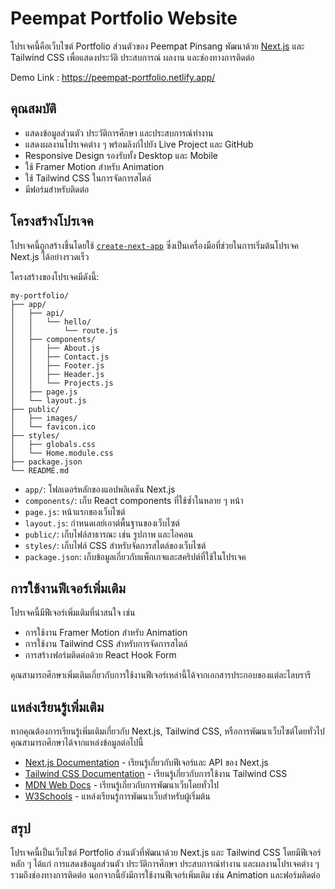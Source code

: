 # Peempat Portfolio Website

โปรเจคนี้คือเว็บไซต์ Portfolio ส่วนตัวของ Peempat Pinsang พัฒนาด้วย [Next.js](https://nextjs.org) และ Tailwind CSS เพื่อแสดงประวัติ ประสบการณ์ ผลงาน และช่องทางการติดต่อ

Demo Link : https://peempat-portfolio.netlify.app/

## คุณสมบัติ

- แสดงข้อมูลส่วนตัว ประวัติการศึกษา และประสบการณ์ทำงาน
- แสดงผลงานโปรเจคต่าง ๆ พร้อมลิงก์ไปยัง Live Project และ GitHub
- Responsive Design รองรับทั้ง Desktop และ Mobile
- ใช้ Framer Motion สำหรับ Animation
- ใช้ Tailwind CSS ในการจัดการสไตล์
- มีฟอร์มสำหรับติดต่อ

## โครงสร้างโปรเจค

โปรเจคนี้ถูกสร้างขึ้นโดยใช้ [`create-next-app`](https://github.com/vercel/next.js/tree/canary/packages/create-next-app) ซึ่งเป็นเครื่องมือที่ช่วยในการเริ่มต้นโปรเจค Next.js ได้อย่างรวดเร็ว

โครงสร้างของโปรเจคมีดังนี้:

```
my-portfolio/
├── app/
│   ├── api/
│   │   └── hello/
│   │       └── route.js
│   ├── components/
│   │   ├── About.js
│   │   ├── Contact.js
│   │   ├── Footer.js
│   │   ├── Header.js
│   │   └── Projects.js
│   ├── page.js
│   └── layout.js
├── public/
│   ├── images/
│   └── favicon.ico
├── styles/
│   ├── globals.css
│   └── Home.module.css
├── package.json
└── README.md
```

- `app/`: โฟลเดอร์หลักของแอปพลิเคชัน Next.js
- `components/`: เก็บ React components ที่ใช้ซ้ำในหลาย ๆ หน้า
- `page.js`: หน้าแรกของเว็บไซต์
- `layout.js`: กำหนดเลย์เอาต์พื้นฐานของเว็บไซต์
- `public/`: เก็บไฟล์สาธารณะ เช่น รูปภาพ และไอคอน
- `styles/`: เก็บไฟล์ CSS สำหรับจัดการสไตล์ของเว็บไซต์
- `package.json`: เก็บข้อมูลเกี่ยวกับแพ็กเกจและสคริปต์ที่ใช้ในโปรเจค

## การใช้งานฟีเจอร์เพิ่มเติม

โปรเจคนี้มีฟีเจอร์เพิ่มเติมที่น่าสนใจ เช่น

- การใช้งาน Framer Motion สำหรับ Animation
- การใช้งาน Tailwind CSS สำหรับการจัดการสไตล์
- การสร้างฟอร์มติดต่อด้วย React Hook Form

คุณสามารถศึกษาเพิ่มเติมเกี่ยวกับการใช้งานฟีเจอร์เหล่านี้ได้จากเอกสารประกอบของแต่ละไลบรารี

## แหล่งเรียนรู้เพิ่มเติม

หากคุณต้องการเรียนรู้เพิ่มเติมเกี่ยวกับ Next.js, Tailwind CSS, หรือการพัฒนาเว็บไซต์โดยทั่วไป คุณสามารถศึกษาได้จากแหล่งข้อมูลต่อไปนี้

- [Next.js Documentation](https://nextjs.org/docs) - เรียนรู้เกี่ยวกับฟีเจอร์และ API ของ Next.js
- [Tailwind CSS Documentation](https://tailwindcss.com/docs) - เรียนรู้เกี่ยวกับการใช้งาน Tailwind CSS
- [MDN Web Docs](https://developer.mozilla.org/en-US/docs/Web) - เรียนรู้เกี่ยวกับการพัฒนาเว็บโดยทั่วไป
- [W3Schools](https://www.w3schools.com/) - แหล่งเรียนรู้การพัฒนาเว็บสำหรับผู้เริ่มต้น

## สรุป

โปรเจคนี้เป็นเว็บไซต์ Portfolio ส่วนตัวที่พัฒนาด้วย Next.js และ Tailwind CSS โดยมีฟีเจอร์หลัก ๆ ได้แก่ การแสดงข้อมูลส่วนตัว ประวัติการศึกษา ประสบการณ์ทำงาน และผลงานโปรเจคต่าง ๆ รวมถึงช่องทางการติดต่อ นอกจากนี้ยังมีการใช้งานฟีเจอร์เพิ่มเติม เช่น Animation และฟอร์มติดต่อ

